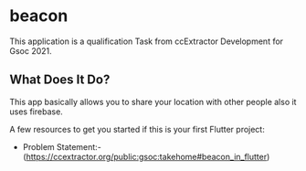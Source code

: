 # beacon

This application is a qualification Task from ccExtractor Development for Gsoc 2021.

## What Does It Do?

This app basically allows you to share your location with other people also it uses firebase.

A few resources to get you started if this is your first Flutter project:

- Problem Statement:-(https://ccextractor.org/public:gsoc:takehome#beacon_in_flutter)

